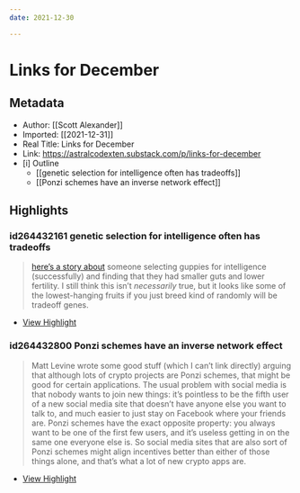 ```yaml
---
date: 2021-12-30

---
```

# Links for December

## Metadata
- Author: [[Scott Alexander]]
- Imported: [[2021-12-31]]
- Real Title: Links for December
- Link: https://astralcodexten.substack.com/p/links-for-december
- [i] Outline 
     - [[genetic selection for intelligence often has tradeoffs]]
     - [[Ponzi schemes have an inverse network effect]]

## Highlights

### id264432161 genetic selection for intelligence often has tradeoffs

> [here’s a story about](https://www.nationalgeographic.com/science/article/scientists-breed-smarter-fish-but-reveal-the-costs-of-big-brains) someone selecting guppies for intelligence (successfully) and finding that they had smaller guts and lower fertility. I still think this isn’t *necessarily* true, but it looks like some of the lowest-hanging fruits if you just breed kind of randomly will be tradeoff genes.

 * [View Highlight](https://read.readwise.io/read/01fr78qhz36sssd3dnz1dnxw0s)

### id264432800 Ponzi schemes have an inverse network effect

> Matt Levine wrote some good stuff (which I can’t link directly) arguing that although lots of crypto projects are Ponzi schemes, that might be good for certain applications. The usual problem with social media is that nobody wants to join new things: it’s pointless to be the fifth user of a new social media site that doesn’t have anyone else you want to talk to, and much easier to just stay on Facebook where your friends are. Ponzi schemes have the exact opposite property: you always want to be one of the first few users, and it’s useless getting in on the same one everyone else is. So social media sites that are also sort of Ponzi schemes might align incentives better than either of those things alone, and that’s what a lot of new crypto apps are.

 * [View Highlight](https://read.readwise.io/read/01fr78yd3ratepdbc7w62806km)
